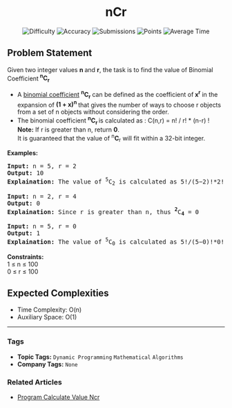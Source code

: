 <h1 align="center">nCr</h1>

<p align="center">
  <img alt="Difficulty" title="Difficulty" src="https://custom-icon-badges.demolab.com/badge/Difficulty: Medium-1F222E?style=for-the-badge&logoColor=white&logo=fire"/>
  <img alt="Accuracy" title="Accuracy" src="https://custom-icon-badges.demolab.com/badge/Accuracy: 14.82%25-1F222E?style=for-the-badge&logoColor=white&logo=target"/>
  <img alt="Submissions" title="Submissions" src="https://custom-icon-badges.demolab.com/badge/Submissions: 345K+-1F222E?style=for-the-badge&logoColor=white&logo=repo"/>
  <img alt="Points" title="Points" src="https://custom-icon-badges.demolab.com/badge/Points: 4-1F222E?style=for-the-badge&logoColor=white&logo=award"/>
  <img alt="Average Time" title="Average Time" src="https://custom-icon-badges.demolab.com/badge/Average%20Time: N/A-1F222E?style=for-the-badge&logoColor=white&logo=clock"/>
</p>

## Problem Statement

Given two integer values <b>n </b>and <b>r</b>, the task is to find the value of Binomial Coefficient<b> </b><b><sup>n</sup>C<sub>r</sub></b>

- A [binomial coefficient](https://www.geeksforgeeks.org/coefficient-in-binomial-expansion/) <b><b><sup>n</sup></b></b><b>C</b><b><b><sub>r</sub></b> </b>can be defined as the coefficient of<b> x<sup>r</sup> </b>in the expansion of <b>(1 + x)<sup>n</sup> </b>that gives the number of ways to choose r objects from a set of n objects without considering the order.
- The binomial coefficient <b><b><b><sup>n</sup></b></b>C<b><b><sub>r </sub></b></b></b>is calculated as : C(n,r) = n! / r! * (n-r) !
<b>Note:</b> If r is greater than n, return <b>0</b>.<br>It is guaranteed that the value of <sup>n</sup><b>C</b><sub>r</sub> will fit within a 32-bit integer.

<b>Examples:</b>

<pre><b>Input:</b> n = 5, r = 2
<b>Output:</b> 10
<b>Explaination:</b> The value of <sup>5</sup>C<sub>2</sub> is calculated as 5!/(5−2)!*2! = 5!/3!*2! = 10.</pre>

<pre><b>Input:</b> n = 2, r = 4
<b>Output:</b> 0
<b>Explaination:</b> Since r is greater than n, thus <b><b><b><sup>2</sup></b></b></b>C<b><b><b><sub>4</sub> </b></b></b>= 0</pre>

<pre><b>Input:</b> n = 5, r = 0<br><b>Output:</b> 1
<b>Explaination:</b> The value of <sup>5</sup>C<sub>0</sub> is calculated as 5!/(5−0)!*0! = 5!/5!*0! = 1.</pre>

<b>Constraints:</b><br>1 ≤ n ≤ 100<br>0 ≤ r ≤ 100

## Expected Complexities
- Time Complexity: O(n)
- Auxiliary Space: O(1)

<hr>

### Tags
- **Topic Tags:** `Dynamic Programming` `Mathematical` `Algorithms`
- **Company Tags:** `None`

### Related Articles
- [Program Calculate Value Ncr](https://www.geeksforgeeks.org/program-calculate-value-ncr/)
